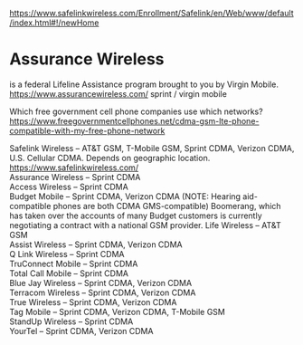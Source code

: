 



https://www.safelinkwireless.com/Enrollment/Safelink/en/Web/www/default/index.html#!/newHome

# Assurance Wireless #    
is a federal Lifeline Assistance program brought to you by Virgin Mobile.    
https://www.assurancewireless.com/     sprint / virgin mobile      
 
 
Which free government cell phone companies use which networks?    
https://www.freegovernmentcellphones.net/cdma-gsm-lte-phone-compatible-with-my-free-phone-network   

Safelink Wireless – AT&T GSM, T-Mobile GSM, Sprint CDMA, Verizon CDMA, U.S. Cellular CDMA. Depends on geographic location.    
https://www.safelinkwireless.com/     
Assurance Wireless – Sprint CDMA    
Access Wireless – Sprint CDMA     
Budget Mobile – Sprint CDMA, Verizon CDMA (NOTE: Hearing aid-compatible phones are both CDMA GMS-compatible) Boomerang, which has taken      over the accounts of many Budget customers is currently negotiating a contract with a national GSM provider.
Life Wireless – AT&T GSM    
Assist Wireless – Sprint CDMA, Verizon CDMA    
Q Link Wireless – Sprint CDMA    
TruConnect Mobile – Sprint CDMA    
Total Call Mobile – Sprint CDMA     
Blue Jay Wireless – Sprint CDMA, Verizon CDMA    
Terracom Wireless – Sprint CDMA, Verizon CDMA    
True Wireless – Sprint CDMA, Verizon CDMA    
Tag Mobile – Sprint CDMA, Verizon CDMA, T-Mobile GSM    
StandUp Wireless – Sprint CDMA    
YourTel – Sprint CDMA, Verizon CDMA    
     
         
               
                     
                           
                                 
